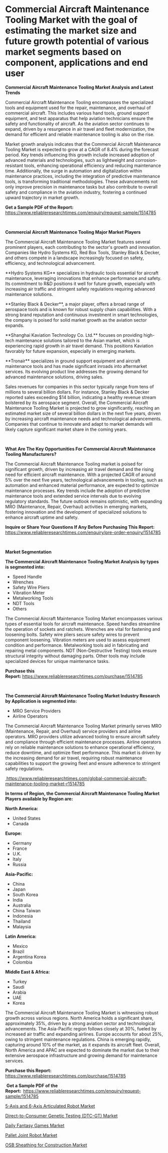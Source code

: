 <p><h1>Commercial Aircraft Maintenance Tooling Market with the goal of estimating the market size and future growth potential of various market segments based on component, applications and end user</h1></p><p><strong>Commercial Aircraft Maintenance Tooling Market Analysis and Latest Trends</strong></p>
<p><p>Commercial Aircraft Maintenance Tooling encompasses the specialized tools and equipment used for the repair, maintenance, and overhaul of commercial aircraft. This includes various hand tools, ground support equipment, and test apparatus that help aviation technicians ensure the safety and functionality of aircraft. As the aviation sector continues to expand, driven by a resurgence in air travel and fleet modernization, the demand for efficient and reliable maintenance tooling is also on the rise.</p><p>Market growth analysis indicates that the Commercial Aircraft Maintenance Tooling Market is expected to grow at a CAGR of 8.4% during the forecast period. Key trends influencing this growth include increased adoption of advanced materials and technologies, such as lightweight and corrosion-resistant tools, enhancing operational efficiency and reducing maintenance time. Additionally, the surge in automation and digitalization within maintenance practices, including the integration of predictive maintenance tools, is transforming traditional methodologies. These advancements not only improve precision in maintenance tasks but also contribute to overall safety and compliance in the aviation industry, fostering a continued upward trajectory in market growth.</p></p>
<p><strong>Get a Sample PDF of the Report:&nbsp;</strong> <a href="https://www.reliableresearchtimes.com/enquiry/request-sample/1514785?utm_campaign=1776&utm_medium=2&utm_source=Github&utm_content=ia&utm_term=27102024&utm_id=commercial-aircraft-maintenance-tooling">https://www.reliableresearchtimes.com/enquiry/request-sample/1514785</a></p>
<p>&nbsp;</p>
<p><strong>Commercial Aircraft Maintenance Tooling Major Market Players</strong></p>
<p><p>The Commercial Aircraft Maintenance Tooling Market features several prominent players, each contributing to the sector's growth and innovation. Companies like Hydro Systems KG, Red Box Tools, Stanley Black & Decker, and others compete in a landscape increasingly focused on safety, efficiency, and technological advancement.</p><p>**Hydro Systems KG** specializes in hydraulic tools essential for aircraft maintenance, leveraging innovations that enhance performance and safety. Its commitment to R&D positions it well for future growth, especially with increasing air traffic and stringent safety regulations requiring advanced maintenance solutions.</p><p>**Stanley Black & Decker**, a major player, offers a broad range of aerospace tools and is known for robust supply chain capabilities. With a strong brand reputation and continuous investment in smart technologies, the company is poised for solid market growth as the aviation sector expands.</p><p>**Shanghai Kaviation Technology Co. Ltd.** focuses on providing high-tech maintenance solutions tailored to the Asian market, which is experiencing rapid growth in air travel demand. This positions Kaviation favorably for future expansion, especially in emerging markets.</p><p>**Tronair** specializes in ground support equipment and aircraft maintenance tools and has made significant inroads into aftermarket services. Its evolving product line addresses the growing demand for advanced maintenance solutions, driving sales.</p><p>Sales revenues for companies in this sector typically range from tens of millions to several billion dollars. For instance, Stanley Black & Decker reported sales exceeding $14 billion, indicating a healthy revenue stream bolstered by its aerospace segment. Overall, the Commercial Aircraft Maintenance Tooling Market is projected to grow significantly, reaching an estimated market size of several billion dollars in the next five years, driven by increasing aircraft maintenance needs and technological advancements. Companies that continue to innovate and adapt to market demands will likely capture significant market share in the coming years.</p></p>
<p>&nbsp;</p>
<p><strong>What Are The Key Opportunities For Commercial Aircraft Maintenance Tooling Manufacturers?</strong></p>
<p><p>The Commercial Aircraft Maintenance Tooling market is poised for significant growth, driven by increasing air travel demand and the rising need for efficient aircraft maintenance. With a projected CAGR of around 5% over the next five years, technological advancements in tooling, such as automation and enhanced material performance, are expected to optimize maintenance processes. Key trends include the adoption of predictive maintenance tools and extended service intervals due to evolving regulatory standards. The future outlook remains optimistic, with expanding MRO (Maintenance, Repair, Overhaul) activities in emerging markets, fostering innovation and the development of specialized solutions to enhance aircraft uptime and safety.</p></p>
<p><strong>Inquire or Share Your Questions If Any Before Purchasing This Report:</strong> <a href="https://www.reliableresearchtimes.com/enquiry/pre-order-enquiry/1514785?utm_campaign=1776&utm_medium=2&utm_source=Github&utm_content=ia&utm_term=27102024&utm_id=commercial-aircraft-maintenance-tooling">https://www.reliableresearchtimes.com/enquiry/pre-order-enquiry/1514785</a></p>
<p>&nbsp;</p>
<p><strong>Market Segmentation</strong></p>
<p><strong>The Commercial Aircraft Maintenance Tooling Market Analysis by types is segmented into:</strong></p>
<p><ul><li>Speed Handle</li><li>Wrenches</li><li>Safety Wire Pliers</li><li>Vibration Meter</li><li>Metalworking Tools</li><li>NDT Tools</li><li>Others</li></ul></p>
<p><p>The Commercial Aircraft Maintenance Tooling Market encompasses various types of essential tools for aircraft maintenance. Speed handles streamline the operation of sockets and ratchets. Wrenches are vital for fastening and loosening bolts. Safety wire pliers secure safety wires to prevent component loosening. Vibration meters are used to assess equipment condition and performance. Metalworking tools aid in fabricating and repairing metal components. NDT (Non-Destructive Testing) tools ensure structural integrity without damaging parts. Other tools may include specialized devices for unique maintenance tasks.</p></p>
<p><strong>Purchase this Report:&nbsp;</strong><a href="https://www.reliableresearchtimes.com/purchase/1514785?utm_campaign=1776&utm_medium=2&utm_source=Github&utm_content=ia&utm_term=27102024&utm_id=commercial-aircraft-maintenance-tooling">https://www.reliableresearchtimes.com/purchase/1514785</a></p>
<p>&nbsp;</p>
<p><strong>The Commercial Aircraft Maintenance Tooling Market Industry Research by Application is segmented into:</strong></p>
<p><ul><li>MRO Service Providers</li><li>Airline Operators</li></ul></p>
<p><p>The Commercial Aircraft Maintenance Tooling Market primarily serves MRO (Maintenance, Repair, and Overhaul) service providers and airline operators. MRO providers utilize advanced tooling to ensure aircraft safety and compliance through efficient maintenance processes. Airline operators rely on reliable maintenance solutions to enhance operational efficiency, reduce downtime, and optimize fleet performance. This market is driven by the increasing demand for air travel, requiring robust maintenance capabilities to support the growing fleet and ensure adherence to stringent safety regulations.</p></p>
<p><a href="https://www.reliableresearchtimes.com/global-commercial-aircraft-maintenance-tooling-market-r1514785?utm_campaign=1776&utm_medium=2&utm_source=Github&utm_content=ia&utm_term=27102024&utm_id=commercial-aircraft-maintenance-tooling">&nbsp;https://www.reliableresearchtimes.com/global-commercial-aircraft-maintenance-tooling-market-r1514785</a></p>
<p><strong>In terms of Region, the Commercial Aircraft Maintenance Tooling Market Players available by Region are:</strong></p>
<p>
    <p> <strong> North America: </strong>
        <ul>
            <li>United States</li>
            <li>Canada</li>
        </ul>
        </p> 
    <p> <strong> Europe: </strong>
        <ul>
            <li>Germany</li>
            <li>France</li>
            <li>U.K.</li>
            <li>Italy</li>
            <li>Russia</li>
        </ul>
        </p> 
    <p> <strong> Asia-Pacific: </strong>
        <ul>
            <li>China</li>
            <li>Japan</li>
            <li>South Korea</li>
            <li>India</li>
            <li>Australia</li>
            <li>China Taiwan</li>
            <li>Indonesia</li>
            <li>Thailand</li>
            <li>Malaysia</li>
        </ul>
        </p> 
    <p> <strong> Latin America: </strong>
        <ul>
            <li>Mexico</li>
            <li>Brazil</li>
            <li>Argentina Korea</li>
            <li>Colombia</li>
        </ul>
        </p> 
    <p> <strong> Middle East & Africa: </strong>
        <ul>
            <li>Turkey</li>
            <li>Saudi</li>
            <li>Arabia</li>
            <li>UAE</li>
            <li>Korea</li>
        </ul>
    </p>
    </p>
<p><p>The Commercial Aircraft Maintenance Tooling Market is witnessing robust growth across various regions. North America holds a significant share, approximately 35%, driven by a strong aviation sector and technological advancements. The Asia-Pacific region follows closely at 30%, fueled by increased air traffic and expanding airlines. Europe accounts for about 25%, owing to stringent maintenance regulations. China is emerging rapidly, capturing around 10% of the market, as it expands its aircraft fleet. Overall, North America and APAC are expected to dominate the market due to their extensive aerospace infrastructure and growing demand for maintenance services.</p></p>
<p><strong>Purchase this Report: </strong><a href="https://www.reliableresearchtimes.com/purchase/1514785?utm_campaign=1776&utm_medium=2&utm_source=Github&utm_content=ia&utm_term=27102024&utm_id=commercial-aircraft-maintenance-tooling">https://www.reliableresearchtimes.com/purchase/1514785</a></p>
<p>&nbsp;<strong>Get a Sample PDF of the Report:&nbsp;&nbsp;</strong><a href="https://www.reliableresearchtimes.com/enquiry/request-sample/1514785?utm_campaign=1776&utm_medium=2&utm_source=Github&utm_content=ia&utm_term=27102024&utm_id=commercial-aircraft-maintenance-tooling">https://www.reliableresearchtimes.com/enquiry/request-sample/1514785</a></p>
<p><strong></strong></p>
<p><p><a href="https://www.linkedin.com/pulse/5-axis-6-axis-articulated-robot-market-ecosystem-competitive-yktnf?utm_campaign=1776&utm_medium=2&utm_source=Github&utm_content=ia&utm_term=27102024&utm_id=commercial-aircraft-maintenance-tooling">5-Axis and 6-Axis Articulated Robot Market</a></p><p><a href="https://www.linkedin.com/pulse/direct-to-consumer-genetic-testing-dtc-gt-market-global-trends-tvg7c?utm_campaign=1776&utm_medium=2&utm_source=Github&utm_content=ia&utm_term=27102024&utm_id=commercial-aircraft-maintenance-tooling">Direct-to-Consumer Genetic Testing (DTC-GT) Market</a></p><p><a href="https://www.linkedin.com/pulse/daily-fantasy-games-market-share-analysis-growth-trends-forecasts-k2s6c?utm_campaign=1776&utm_medium=2&utm_source=Github&utm_content=ia&utm_term=27102024&utm_id=commercial-aircraft-maintenance-tooling">Daily Fantasy Games Market</a></p><p><a href="https://www.linkedin.com/pulse/future-trends-global-pallet-joint-robot-market-insights-analysis-cj61c?utm_campaign=1776&utm_medium=2&utm_source=Github&utm_content=ia&utm_term=27102024&utm_id=commercial-aircraft-maintenance-tooling">Pallet Joint Robot Market</a></p><p><a href="https://github.com/malandranz3ggo/Market-Research-Report-List-1/blob/main/osb-sheathing-for-construction-market.md?utm_campaign=1776&utm_medium=2&utm_source=Github&utm_content=ia&utm_term=27102024&utm_id=commercial-aircraft-maintenance-tooling">OSB Sheathing for Construction Market</a></p></p>